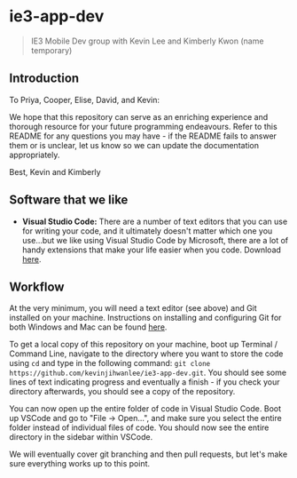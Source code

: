 # ie3-app-dev
> IE3 Mobile Dev group with Kevin Lee and Kimberly Kwon (name temporary)

## Introduction
To Priya, Cooper, Elise, David, and Kevin:

We hope that this repository can serve as an enriching experience and thorough resource for your future programming endeavours. Refer to this README for any questions you may have - if the README fails to answer them or is unclear, let us know so we can update the documentation appropriately.

Best,
Kevin and Kimberly

## Software that we like
* **Visual Studio Code:** There are a number of text editors that you can use for writing your code, and it ultimately doesn't matter which one you use...but we like using Visual Studio Code by Microsoft, there are a lot of handy extensions that make your life easier when you code. Download [here](https://code.visualstudio.com/).

## Workflow
At the very minimum, you will need a text editor (see above) and Git installed on your machine. Instructions on installing and configuring Git for both Windows and Mac can be found [here](https://atlassian.com/git/tutorials/install-git). 

To get a local copy of this repository on your machine, boot up Terminal / Command Line, navigate to the directory where you want to store the code using `cd` and type in the following command: `git clone https://github.com/kevinjihwanlee/ie3-app-dev.git`. You should see some lines of text indicating progress and eventually a finish - if you check your directory afterwards, you should see a copy of the repository.

You can now open up the entire folder of code in Visual Studio Code. Boot up VSCode and go to "File -> Open...", and make sure you select the entire folder instead of individual files of code. You should now see the entire directory in the sidebar within VSCode.

We will eventually cover git branching and then pull requests, but let's make sure everything works up to this point. 
